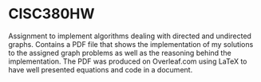 # CISC380HW
Assignment to implement algorithms dealing with directed and undirected graphs.
Contains a PDF file that shows the implementation of my solutions to the assigned graph problems as well as the reasoning behind the implementation.
The PDF was produced on Overleaf.com using LaTeX to have well presented equations and code in a document.

